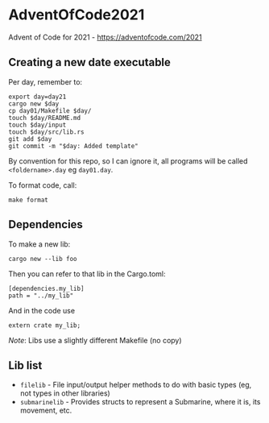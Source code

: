 # AdventOfCode2021
Advent of Code for 2021 - https://adventofcode.com/2021

## Creating a new date executable

Per day, remember to:
```
export day=day21
cargo new $day
cp day01/Makefile $day/
touch $day/README.md
touch $day/input
touch $day/src/lib.rs
git add $day
git commit -m "$day: Added template"
```

By convention for this repo, so I can ignore it, all programs will be called `<foldername>.day` eg `day01.day`.

To format code, call:

```
make format
```

## Dependencies

To make a new lib:

```
cargo new --lib foo
```

Then you can refer to that lib in the Cargo.toml:

```
[dependencies.my_lib]
path = "../my_lib"
```

And in the code use
```
extern crate my_lib;
```

*Note*: Libs use a slightly different Makefile (no copy)

## Lib list

* `filelib` - File input/output helper methods to do with basic types (eg, not types in other libraries)
* `submarinelib` -  Provides structs to represent a Submarine, where it is, its movement, etc.
